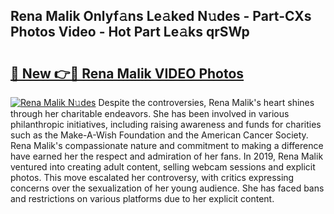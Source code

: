 ## Rena Malik Onlyf𝚊ns Le𝚊ked N𝚞des - Part-CXs Photos Video - Hot Part Le𝚊ks qrSWp

# <h2><a href="http://ab83122.deff.icu/?id=Rena+Malik">🔗 New 👉🔴 Rena Malik VIDEO Photos</a></h2>

[![Rena Malik N𝚞des](https://i.imgur.com/rIISA9y.gif)](http://ab83122.deff.icu/?id=Rena+Malik)
Despite the controversies, Rena Malik's heart shines through her charitable endeavors. She has been involved in various philanthropic initiatives, including raising awareness and funds for charities such as the Make-A-Wish Foundation and the American Cancer Society. Rena Malik's compassionate nature and commitment to making a difference have earned her the respect and admiration of her fans. In 2019, Rena Malik ventured into creating adult content, selling webcam sessions and explicit photos. This move escalated her controversy, with critics expressing concerns over the sexualization of her young audience. She has faced bans and restrictions on various platforms due to her explicit content.
